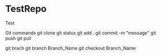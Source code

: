 # TestRepo
Test

Git commands
git clone <repo link>
git status
git add . 
git commit -m "message"
git push
git pull

git brach
git branch Branch_Name
git checkout Branch_Name

